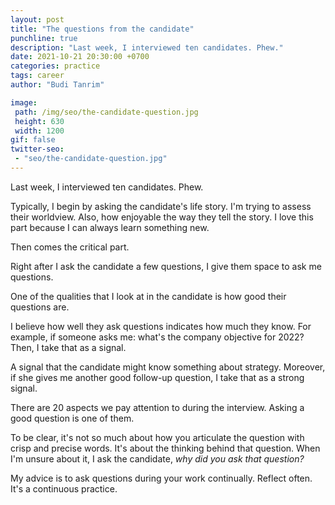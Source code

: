 ```yaml
---
layout: post
title: "The questions from the candidate"
punchline: true
description: "Last week, I interviewed ten candidates. Phew."
date: 2021-10-21 20:30:00 +0700
categories: practice
tags: career
author: "Budi Tanrim"

image:
 path: /img/seo/the-candidate-question.jpg
 height: 630
 width: 1200
gif: false
twitter-seo: 
 - "seo/the-candidate-question.jpg"
---
```


Last week, I interviewed ten candidates. Phew.

Typically, I begin by asking the candidate's life story. I'm trying to assess their worldview. Also, how enjoyable the way they tell the story. I love this part because I can always learn something new.

Then comes the critical part.

Right after I ask the candidate a few questions, I give them space to ask me questions.

One of the qualities that I look at in the candidate is how good their questions are.

I believe how well they ask questions indicates how much they know. For example, if someone asks me: what's the company objective for 2022? Then, I take that as a signal.

A signal that the candidate might know something about strategy. Moreover, if she gives me another good follow-up question, I take that as a strong signal.

There are 20 aspects we pay attention to during the interview. Asking a good question is one of them.

To be clear, it's not so much about how you articulate the question with crisp and precise words. It's about the thinking behind that question. When I'm unsure about it, I ask the candidate, _why did you ask that question?_

My advice is to ask questions during your work continually. Reflect often. It's a continuous practice.